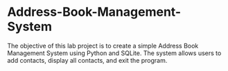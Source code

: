# Address-Book-Management-System
The objective of this lab project is to create a simple Address Book Management System using Python and SQLite. The system allows users to add contacts, display all contacts, and exit the program.
